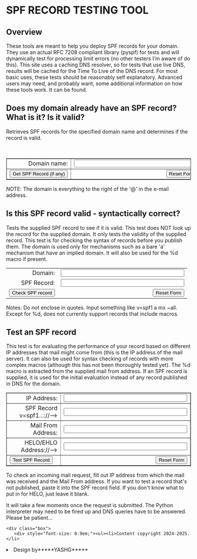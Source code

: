 <html>
<head>
<title>Yash's SPF Query</title>
<link rel="stylesheet" type="text/css" href="style.css" media="screen" />
</head>
<body>
<div id="header">
<h1>SPF RECORD TESTING TOOL</h1>
 <div id="menu">
  <ul id="nav">
  </ul>
 </div>
</div>
<div id="content">
<div id="right">
<h2>Overview</h2>
<p>These tools are meant to help you deploy SPF records for your domain. They use an actual RFC 7208 compliant library (pyspf) for tests and will dynamically test for processing limit errors (no other testers I'm aware of do this). This site uses a caching DNS resolver, so for tests that use live DNS, results will be cached for the Time To Live of the DNS record. For most basic uses, these tests should be reasonably self explanatory. Advanced users may need, and probably want, some additional information on how these tools work. It can be found.</p>
<h2>Does my domain already have an SPF record? What is it? Is it valid?</h2>

<p>Retrieves SPF records for the specified domain name and determines if the record is valid.</p>

<br>

<form method="post" action="https://www.kitterman.com/spf/getspf3.py">
<input type="hidden" name="serial" value="fred12">
<table border="1" width="460">
<tbody>
<tr>
<td align="right">Domain name: </td>
<td> <input name="domain" size="39" type="text"></td>
</tr>
<tr>
<td> <input value="Get SPF Record (if any)" type="submit"></td>
<td align="right"> <input value="Reset Form" type="reset"></td>
</tr>
</tbody>
</table>
</form>
<p>NOTE: The domain is everything to the right of the '@' in the e-mail
address.</p>
<h2>Is this SPF record valid - syntactically correct?</h2>
<p>Tests the supplied SPF record to see if it is valid. This test
does NOT look up the record for the supplied domain. It only
tests the validity of the supplied record. This test is for
checking the syntax of records before you publish them. The
domain is used only for mechanisms such as a bare 'a' mechanism that
have an implied domain. It will also be used for the %d macro if
present.</p>

<form method="post" action="https://www.kitterman.com/spf/recordcheck.py">
<table border="0" width="460">
<tbody>
<tr>
<td align="right">Domain: </td>
<td> <input name="domain" size="39" type="text"></td>
</tr>
<tr>
<td align="right">SPF Record: </td>
<td> <input name="record" size="39" type="text"></td>
</tr>
<tr>
<td> <input value="Check SPF record" type="submit"></td>
<td align="right"> <input value="Reset Form" type="reset"></td>
</tr>
</tbody>
</table>
</form>

<p>Notes: Do not enclose in quotes. Input something like v=spf1 a mx
~all.<br>Except for %d, does not currently support records that include macros.
</p>
<p></p>
<h2>Test an SPF record</h2>
<p>This test is for evaluating the performance
of your record based on different IP addresses that mail might come
from (this is the IP address of the mail server). It can also be
used for syntax checking of records with more complex macros (although
this has not been thoroughly tested yet). The %d macro is
extracted from the supplied mail from address. If an SPF record
is supplied, it is used for the initial evaluation instead of any
record published in DNS for the domain.</p>
<form method="post" action="https://www.kitterman.com/spf/test5.py">
<table border="1" width="460">
<tbody>
<tr>
<td align="right">IP Address: </td>
<td> <input name="ip" size="39" type="text"></td>
</tr>
<tr>
<td align="right">SPF Record v=spf1...://--&gt; <br>
</td>
<td> <input name="record" size="39" type="text"></td>
</tr>
<tr>
<td align="right">Mail From Address: </td>
<td> <input name="mfrom" size="39" type="text"></td>
</tr>
<tr>
<td align="right">HELO/EHLO Address://--&gt; <br>
</td>
<td> <input name="helo" size="39" type="text"></td>
</tr>
<tr>
<td> <input value="Test SPF Record" type="submit"></td>
<td align="right"> <input value="Reset Form" type="reset"></td>
</tr>
</tbody>
</table>
</form>

<p>To check an incoming mail request, fill out IP address from which
the mail was received and the Mail From address. If you want to test a
record that's not published, paste it into the SPF record field. If you
don't know what to put in for HELO, just leave it blank.<br>
</p>
<p>It will take a few moments once
the request is submitted. The Python interpreter may need to be fired
up and DNS queries have to be answered. Please be patient...</p>
</div>
		
    <div class="box">
	   <div style="font-size: 0.9em;"><ul><li>Content copyright 2024-2025.</li>
<li>Design by*****YASHG*****</li>
</div>
</div>
</div>
</body>
</html>
